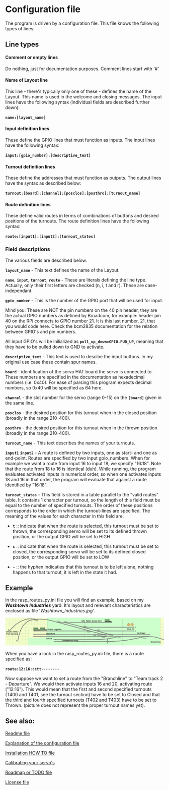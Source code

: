 # Configuration file
The program is driven by a configuration file. This file knows the following types of lines:

## Line types

#### Comment or empty lines
Do nothing, just for documentation purposes. Comment lines start with '#'
	
#### Name of Layout line
This line - there's typically only one of these - defines the name of the Layout. This name is used in the welcome and closing messages. The input lines have the following syntax (individual fields are described further down):

**`name:[layout_name]`**

#### Input definition lines
These define the GPIO lines that must function as inputs. The input lines have the following syntax:

**`input:[gpio_number]:[descriptive_text]`**

#### Turnout definition lines
These define the addresses that must function as outputs. The output lines have the syntax as described below:

**`turnout:[board]:[channel]:[posclos]:[posthro]:[turnout_name]`**

#### Route definition lines
These define valid routes in terms of combinations of buttons and desired positions of the turnouts. The route definition lines have the following syntax:

**`route:[input1]:[input2]:[turnout_states]`**


### Field descriptions
The various fields are described below.

**`layout_name`** - This text defines the name of the Layout.

**`name`**, **`input`**, **`turnout`**, **`route`** - These are literals defining the line type. Actually, only their first letters are checked (n, i, t and r). These are case-independant.

**`gpio_number`** - This is the number of the GPIO port that will be used for input.

Mind you: These are NOT the pin numbers on the 40 pin header, they are the actual GPIO numbers as defined by Broadcom, for example: header pin 40 on the RPi connects to GPIO number 21. It is this last number, 21, that you would code here. Check the bcm2835 documentation for the relation between GPIO's and pin numbers.

All input GPIO's will be inilialized as **`pull_up_down=GPIO.PUD_UP`**, meaning that they have to be pulled down to GND to activate.

**`descriptive_text`** - This text is used to descibe the input buttons. In my original use case these contain spur names.

**`board`** - identification of the servo HAT board the servo is connected to. These numbers are specified in the documentation as hexadecimal numbers (i.e. 0x40). For ease of parsing this program expects decimal numbers, so 0x40 will be specified as 64 here.

**`channel`** - the slot number for the servo (range 0-15) on the **`[board]`** given in the same line.

**`posclos`** - the desired position for this turnout when in the closed position (broadly in the range 210-400).

**`posthro`** - the desired position for this turnout when in the thrown position (broadly in the range 210-400).

**`turnout_name`** - This text describes the names of your turnouts.

**`input1`** **`input2`** - A route is defined by two inputs, one as start- and one as end-point. Routes are specified by two input gpio_numbers. When for example we want a route from input 16 to input 18, we specify "16:18". Note that the route from 18 to 16 is identical (duh). While running, the program evaluates activated inputs in numerical order, so when one activates inputs 18 and 16 in that order, the program will evaluate that against a route identified by "16:18".

**`turnout_states`** - This field is stored in a table parallel to the "valid routes" table. It contains 1 character per turnout, so the length of this field must be equal to the number of specified turnouts. The order of these positions corresponds to the order in which the turnout-lines are specified. The meaning of the values for each character in this field are:

* **`t`** :: indicate that when the route is selected, this turnout must be set to thrown, the corresponding servo will be set to its defined thrown position, or the output GPIO will be set to HIGH

* **`c`** :: indicate that when the route is selected, this turnout must be set to closed, the corresponding servo will be set to its defined closed position, or the output GPIO will be set to LOW

* **`-`** :: the hyphen indicaties that this turnout is to be left alone, nothing happens to that turnout, it is left in the state it had.

## Example
In the rasp_routes_py.ini file you will find an example, based on my ***Washtown Industries*** yard. It's layout and relevant characteristics are enclosed as file '*Washtown_Industries.jpg*'. 

![Washtown Industries](./Washtown_Industries.jpg)

When you have a look in the rasp_routes_py.ini file, there is a route specified as:

**`route:12:16:cctt--------`**

Now suppose we want to set a route from the "Branchline" to "Team track 2 - Departure". We would then activate inputs 16 and 20, activating route ("12:16"). This would mean that the first and second specified turnouts (T400 and T401, see the turnout section) have to be set to Closed and that the third and fourth specified turnouts (T402 and T403) have to be set to Thrown. (picture does not represent the proper turnout names yet).


## See also:
[Readme file](./README.md)

[Explanation of the configuration file](./CONFIG.md)

[Installation HOW TO file](./INSTALL.md)

[Calibrating your servo's](./gawServoCalibrate.md)

[Roadmap or TODO file](./TODO.md)

[License file](./LICENSE)
